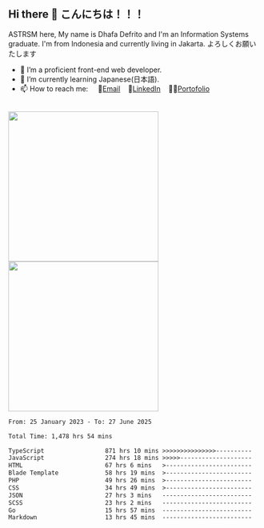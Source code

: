 ## Hi there 👋 こんにちは！！！
ASTRSM here, My name is Dhafa Defrito and I'm an Information Systems graduate. I'm from Indonesia and currently living in Jakarta. よろしくお願いたします

- 🔭 I’m a proficient front-end web developer.
- 🌱 I’m currently learning Japanese(日本語).
- 📫 How to reach me: &nbsp;&nbsp;&nbsp;&nbsp;📧[Email](ddefrito@gmail.com)&nbsp;&nbsp;&nbsp;&nbsp;💼[LinkedIn](https://www.linkedin.com/in/dhafad)&nbsp;&nbsp;&nbsp;&nbsp;👨‍🎨[Portofolio](https://ddefrito.vercel.app/)

<br>

<div align="left">
  <img src="https://media1.tenor.com/m/F96DSPtSiSgAAAAd/isekaijoucho-kamitsubaki.gif" height="300" />
	<a href="https://last.fm/user/nerumaeni"><img src="https://lastfm-recently-played.vercel.app/api?user=nerumaeni&count=5" height="300" /></a>
</div=

<!--START_SECTION:waka-->

```txt
From: 25 January 2023 - To: 27 June 2025

Total Time: 1,478 hrs 54 mins

TypeScript                 871 hrs 10 mins >>>>>>>>>>>>>>>----------   58.91 %
JavaScript                 274 hrs 18 mins >>>>>--------------------   18.55 %
HTML                       67 hrs 6 mins   >------------------------   04.54 %
Blade Template             58 hrs 19 mins  >------------------------   03.94 %
PHP                        49 hrs 26 mins  >------------------------   03.34 %
CSS                        34 hrs 49 mins  >------------------------   02.35 %
JSON                       27 hrs 3 mins   -------------------------   01.83 %
SCSS                       23 hrs 2 mins   -------------------------   01.56 %
Go                         15 hrs 57 mins  -------------------------   01.08 %
Markdown                   13 hrs 45 mins  -------------------------   00.93 %
```

<!--END_SECTION:waka-->

